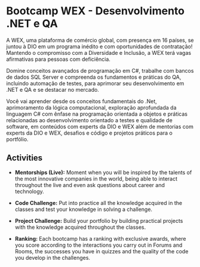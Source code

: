 # Bootcamp WEX - Desenvolvimento .NET e QA

A WEX, uma plataforma de comércio global, com presença em 16 países, se juntou à DIO em um programa inédito e com oportunidades de contratação! Mantendo o compromisso com a Diversidade e Inclusão, a WEX terá vagas afirmativas para pessoas com deficiência.

Domine conceitos avançados de programação em C#, trabalhe com bancos de dados SQL Server e compreenda os fundamentos e práticas do QA, incluindo automação de testes, para aprimorar seu desenvolvimento em .NET e QA e se destacar no mercado.

Você vai aprender desde os conceitos fundamentais do .Net, aprimoramento da lógica computacional, exploração aprofundada da linguagem C# com ênfase na programação orientada a objetos e práticas relacionadas ao desenvolvimento orientado a testes e qualidade de software, em conteúdos com experts da DIO e WEX além de mentorias com experts da DIO e WEX, desafios e código e projetos práticos para o portfólio.

## Activities

- **Mentorships (Live):** Moment when you will be inspired by the talents of the most innovative companies in the world, being able to interact throughout the live and even ask questions about career and technology.

- **Code Challenge:** Put into practice all the knowledge acquired in the classes and test your knowledge in solving a challenge.

- **Project Challenge:** Build your portfolio by building practical projects with the knowledge acquired throughout the classes.

- **Ranking:** Each bootcamp has a ranking with exclusive awards, where you score according to the interactions you carry out in Forums and Rooms, the successes you have in quizzes and the quality of the code you develop in the challenges.